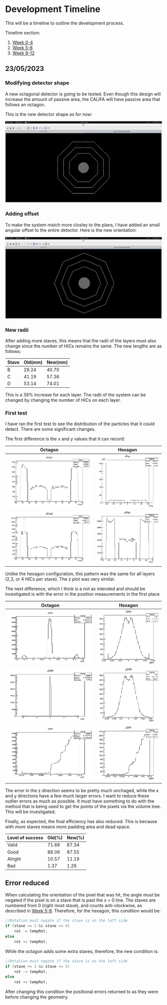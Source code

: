 # Development Timeline

This will be a timeline to outline the development process.

Timeline section:

1. [Week 0-4](./Week0-4.md)
2. [Week 5-8](./Week5-8.md)
3. [Week 9-12](./Week9-12.md)

## 23/05/2023

### Modifying detector shape

A new octagonal detector is going to be tested. Even though this design will increase the amount of passive area, the CALIFA will have passive area that follows an octagon.

This is the new detector shape as for now:

![octagon](screenshots/Octagon_mk1.png)

### Adding offset

To make the system match more closley to the plans, I have added an small angular offset to the entire detector. Here is the new orientation:

![octagon2](screenshots/Octagon_mk2.png)

### New radii

After adding more staves, this means that the radii of the layers must also change since the number of HICs remains the same. The new lengths are as follows:

|Stave|Old(mm)|New(mm)|
|---|---|---|
|B|29.24|40.70|
|C|41.19|57.36|
|D|53.14|74.01|

This is a 39% increase for each layer. The radii of the system can be changed by changing the number of HICs on each layer.

### First test

I have ran the first test to see the distribution of the particles that it could detect. There are some significant changes. 

The first difference is the x and y values that it can record:

|Octagon|Hexagon|
|---|---|
|![oct-x](Results/StaveB_xPos_Oct.png)|![hex-x](Results/StaveB_xPos.png)|
|![oct-y](Results/StaveB_yPos_Oct.png)|![hrx-y](Results/StaveB_yPos.png)|

Unlike the hexagon configuration, this pattern was the same for all layers (2,3, or 4 HICs per stave). The z plot was very similar.

The next difference, which I think is a not as intended and should be investigated is with the error in the position measurements in the first place

|Octagon|Hexagon|
|---|---|
|![oct-x-diff](Results/AvgError_x_Oct.png)|![hex-x-diff](Results/AvgError_x.png)|
|![oct-y-diff](Results/AvgError_y_Oct.png)|![hex-y-diff](Results/AvgError_y.png)|
|![oct-z-diff](Results/AvgError_z_Oct.png)|![hex-y-diff](Results/AvgError_z.png)|

The error in the z direction seems to be pretty much unchaged, while the x and y directions have a few much larger errors. I want to reduce these outlier errors as much as possible. It must have something to do with the method that is being used to get the points of the pixels via the volume tree. This will be investigated.

Finally, as expected, the final efficiency has also reduced. This is because with more staves means more padding area and dead space.

|Level of success|Old(%)|New(%)|
|---|---|---|
|Valid|71.68|67.34|
|Good|88.06|87.55|
|Alright|10.57|11.19|
|Bad|1.37|1.26|

## Error reduced

When calculating the orientation of the pixel that was hit, the angle must be negated if the pixel is on a stave that is past the x = 0 line. The staves are numbered from 0 (right most stave), and counts anti-clockwise, as described in [Week 5-8](./Week5-8.md). Therefore, for the hexagon, this condition would be:

```cpp
//Rotation must negate if the stave is on the left side
if (stave >= 2 && stave <= 4)
	rot -= tempRot;
else
	rot += tempRot;
```

While the octagon adds some extra staves, therefore, the new condition is:

```cpp
//Rotation must negate if the stave is on the left side
if (stave >= 2 && stave <= 5)
	rot -= tempRot;
else
	rot += tempRot;
```

After changing this condition the positional errors returned to as they were before changing the geometry.

